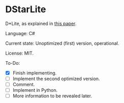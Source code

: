 # DStarLite

D*Lite, as explained in [this paper](http://pub1.willowgarage.com/~konolige/cs225b/dlite_tro05.pdf).

Language: C#

Current state: Unoptimized (first) version, operational.

License: MIT.

To-Do:
- [x] Finish implementing.
- [ ] Implement the second optimized version.
- [ ] Comment.
- [ ] Implement in Python.
- [ ] More information to be revealed later.
